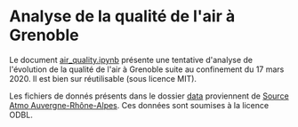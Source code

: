 # Analyse de la qualité de l'air à Grenoble

Le document [air_quality.ipynb](air_quality.ipynb) présente une tentative d'analyse de l'évolution de la qualité de
l'air à Grenoble suite au confinement du 17 mars 2020. Il est bien sur réutilisable (sous licence MIT).

Les fichiers de donnés présents dans le dossier [data](data) proviennent de [Source Atmo
Auvergne-Rhône-Alpes](https://www.atmo-auvergnerhonealpes.fr/donnees/telecharger). Ces données sont soumises à la
licence ODBL.

